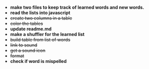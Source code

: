   * **make two files to keep track of learned words and new words.**
  * **read the lists into javascript**
  * ~~create two columns in a table~~
  * ~~color the tables~~
  * **update readme.md**
  * **make a shuffler for the learned list**
  * ~~build table from list of words~~
  * ~~link to sound~~
  * ~~get a sound icon~~
  * ~~format~~
  * **check if word is mispelled**


